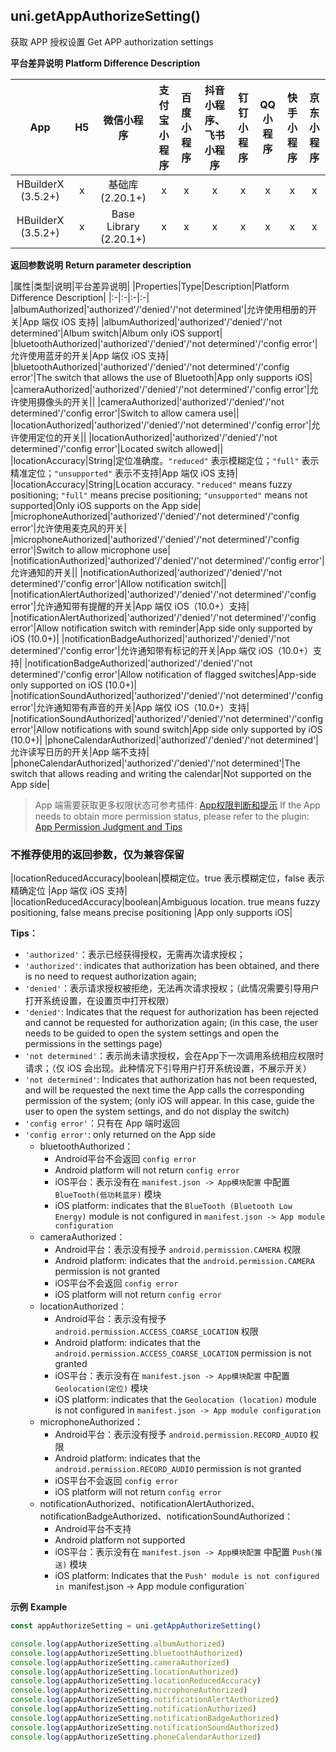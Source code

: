 ## uni.getAppAuthorizeSetting()
获取 APP 授权设置
Get APP authorization settings

**平台差异说明**
**Platform Difference Description**

|App|H5|微信小程序|支付宝小程序|百度小程序|抖音小程序、飞书小程序|钉钉小程序|QQ小程序|快手小程序|京东小程序|
|:-:|:-:|:-:|:-:|:-:|:-:|:-:|:-:|:-:|:-:|
|HBuilderX (3.5.2+)|x|基础库 (2.20.1+)|x|x|x|x|x|x|x|
|HBuilderX (3.5.2+)|x|Base Library (2.20.1+)|x|x|x|x|x|x|x|

<!-- UNIAPPAPIJSON.getAppAuthorizeSetting.compatibility -->

**返回参数说明**
**Return parameter description**

|属性|类型|说明|平台差异说明|
|Properties|Type|Description|Platform Difference Description|
|:-|:-|:-|:-|
|albumAuthorized|'authorized'/'denied'/'not determined'|允许使用相册的开关|App 端仅 iOS 支持|
|albumAuthorized|'authorized'/'denied'/'not determined'|Album switch|Album only iOS support|
|bluetoothAuthorized|'authorized'/'denied'/'not determined'/'config error'|允许使用蓝牙的开关|App 端仅 iOS 支持|
|bluetoothAuthorized|'authorized'/'denied'/'not determined'/'config error'|The switch that allows the use of Bluetooth|App only supports iOS|
|cameraAuthorized|'authorized'/'denied'/'not determined'/'config error'|允许使用摄像头的开关||
|cameraAuthorized|'authorized'/'denied'/'not determined'/'config error'|Switch to allow camera use||
|locationAuthorized|'authorized'/'denied'/'not determined'/'config error'|允许使用定位的开关||
|locationAuthorized|'authorized'/'denied'/'not determined'/'config error'|Located switch allowed||
|locationAccuracy|String|定位准确度。`"reduced"` 表示模糊定位；`"full"` 表示精准定位；`"unsupported"` 表示不支持|App 端仅 iOS 支持|
|locationAccuracy|String|Location accuracy. `"reduced"` means fuzzy positioning; `"full"` means precise positioning; `"unsupported"` means not supported|Only iOS supports on the App side|
|microphoneAuthorized|'authorized'/'denied'/'not determined'/'config error'|允许使用麦克风的开关|
|microphoneAuthorized|'authorized'/'denied'/'not determined'/'config error'|Switch to allow microphone use|
|notificationAuthorized|'authorized'/'denied'/'not determined'/'config error'|允许通知的开关||
|notificationAuthorized|'authorized'/'denied'/'not determined'/'config error'|Allow notification switch||
|notificationAlertAuthorized|'authorized'/'denied'/'not determined'/'config error'|允许通知带有提醒的开关|App 端仅 iOS（10.0+）支持|
|notificationAlertAuthorized|'authorized'/'denied'/'not determined'/'config error'|Allow notification switch with reminder|App side only supported by iOS (10.0+)|
|notificationBadgeAuthorized|'authorized'/'denied'/'not determined'/'config error'|允许通知带有标记的开关|App 端仅 iOS（10.0+）支持|
|notificationBadgeAuthorized|'authorized'/'denied'/'not determined'/'config error'|Allow notification of flagged switches|App-side only supported on iOS (10.0+)|
|notificationSoundAuthorized|'authorized'/'denied'/'not determined'/'config error'|允许通知带有声音的开关|App 端仅 iOS（10.0+）支持|
|notificationSoundAuthorized|'authorized'/'denied'/'not determined'/'config error'|Allow notifications with sound switch|App side only supported by iOS (10.0+)|
|phoneCalendarAuthorized|'authorized'/'denied'/'not determined'|允许读写日历的开关|App 端不支持|
|phoneCalendarAuthorized|'authorized'/'denied'/'not determined'|The switch that allows reading and writing the calendar|Not supported on the App side|

<!-- UNIAPPAPIJSON.getAppAuthorizeSetting.returnValue -->

> App 端需要获取更多权限状态可参考插件: [App权限判断和提示](https://ext.dcloud.net.cn/plugin?id=594)
> If the App needs to obtain more permission status, please refer to the plugin: [App Permission Judgment and Tips](https://ext.dcloud.net.cn/plugin?id=594)

### 不推荐使用的返回参数，仅为兼容保留
|locationReducedAccuracy|boolean|模糊定位。true 表示模糊定位，false 表示精确定位 |App 端仅 iOS 支持|
|locationReducedAccuracy|boolean|Ambiguous location. true means fuzzy positioning, false means precise positioning |App only supports iOS|

**Tips：**

- `'authorized'`：表示已经获得授权，无需再次请求授权；
- `'authorized'`: indicates that authorization has been obtained, and there is no need to request authorization again;
- `'denied'`：表示请求授权被拒绝，无法再次请求授权；（此情况需要引导用户打开系统设置，在设置页中打开权限）
- `'denied'`: Indicates that the request for authorization has been rejected and cannot be requested for authorization again; (in this case, the user needs to be guided to open the system settings and open the permissions in the settings page)
- `'not determined'`：表示尚未请求授权，会在App下一次调用系统相应权限时请求；（仅 iOS 会出现。此种情况下引导用户打开系统设置，不展示开关）
- `'not determined'`: Indicates that authorization has not been requested, and will be requested the next time the App calls the corresponding permission of the system; (only iOS will appear. In this case, guide the user to open the system settings, and do not display the switch)
- `'config error'`：只有在 App 端时返回
- `'config error'`: only returned on the App side
  - bluetoothAuthorized：
    - Android平台不会返回 `config error`
    - Android platform will not return `config error`
    - iOS平台：表示没有在 `manifest.json -> App模块配置` 中配置 `BlueTooth(低功耗蓝牙)` 模块
    - iOS platform: indicates that the `BlueTooth (Bluetooth Low Energy)` module is not configured in `manifest.json -> App module configuration`
  - cameraAuthorized：
    - Android平台：表示没有授予 `android.permission.CAMERA` 权限
    - Android platform: indicates that the `android.permission.CAMERA` permission is not granted
    - iOS平台不会返回 `config error`
    - iOS platform will not return `config error`
  - locationAuthorized：
    - Android平台：表示没有授予 `android.permission.ACCESS_COARSE_LOCATION` 权限
    - Android platform: indicates that the `android.permission.ACCESS_COARSE_LOCATION` permission is not granted
    - iOS平台：表示没有在 `manifest.json -> App模块配置` 中配置 `Geolocation(定位)` 模块
    - iOS platform: indicates that the `Geolocation (location)` module is not configured in `manifest.json -> App module configuration`
  - microphoneAuthorized：
    - Android平台：表示没有授予 `android.permission.RECORD_AUDIO` 权限
    - Android platform: indicates that the `android.permission.RECORD_AUDIO` permission is not granted
    - iOS平台不会返回 `config error`
    - iOS platform will not return `config error`
  - notificationAuthorized、notificationAlertAuthorized、notificationBadgeAuthorized、notificationSoundAuthorized：
    - Android平台不支持
    - Android platform not supported
    - iOS平台：表示没有在 `manifest.json -> App模块配置` 中配置 `Push(推送)` 模块
    - iOS platform: Indicates that the `Push' module is not configured in `manifest.json -> App module configuration`

**示例**
**Example**

```javascript
const appAuthorizeSetting = uni.getAppAuthorizeSetting()

console.log(appAuthorizeSetting.albumAuthorized)
console.log(appAuthorizeSetting.bluetoothAuthorized)
console.log(appAuthorizeSetting.cameraAuthorized)
console.log(appAuthorizeSetting.locationAuthorized)
console.log(appAuthorizeSetting.locationReducedAccuracy)
console.log(appAuthorizeSetting.microphoneAuthorized)
console.log(appAuthorizeSetting.notificationAlertAuthorized)
console.log(appAuthorizeSetting.notificationAuthorized)
console.log(appAuthorizeSetting.notificationBadgeAuthorized)
console.log(appAuthorizeSetting.notificationSoundAuthorized)
console.log(appAuthorizeSetting.phoneCalendarAuthorized)
```
